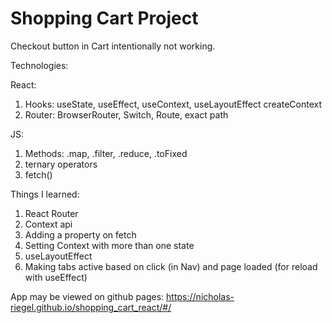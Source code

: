 # Shopping Cart Project

Checkout button in Cart intentionally not working. 

Technologies:

React:

1. Hooks: useState, useEffect, useContext, useLayoutEffect
createContext
2. Router: BrowserRouter, Switch, Route, exact path

JS:

1. Methods: .map, .filter, .reduce, .toFixed 
2. ternary operators
3. fetch()

Things I learned:

1. React Router
2. Context api
3. Adding a property on fetch
4. Setting Context with more than one state
5. useLayoutEffect
6. Making tabs active based on click (in Nav) and page loaded (for reload with useEffect)

App may be viewed on github pages: https://nicholas-riegel.github.io/shopping_cart_react/#/